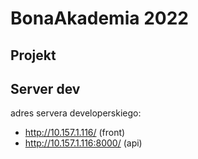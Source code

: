 # BonaAkademia 2022

## Projekt

## Server dev

adres servera developerskiego:

- http://10.157.1.116/ (front)
- http://10.157.1.116:8000/ (api)
